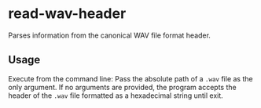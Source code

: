 # read-wav-header
Parses information from the canonical WAV file format header. 

## Usage
Execute from the command line:
Pass the absolute path of a `.wav` file as the only argument.
If no arguments are provided, the program accepts the header of the `.wav` file formatted as a hexadecimal string until exit.